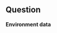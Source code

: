 <!--

Please provide a descriptive title in the field 'Title' too.

Please be aware that Pester version 3.4.0 - which is shipped with Windows 10 and Windows Server 2016 - is not supported anymore. Please update Pester to the latest version. See [Installation and update guide](https://pester.dev/docs/introduction/installation).

-->

## Question

<!-- 

Please be clear and concise as it will help us answer you faster.

Provide sample code and output if it helps - use code blocks like below.

```powershell
    #My code or output
```

-->


**Environment data**

<!--Please provide the output of a code provided below.

Operating System, Pester version, and PowerShell version:

$bugReport = &{
    $p = Get-Command Invoke-Pester | Select-Object -ExpandProperty Module
    "Pester version     : " + $p.Version + " " + $p.Path
    "PowerShell version : " + $PSVersionTable.PSVersion
    "OS version         : " + [System.Environment]::OSVersion.VersionString
}
$bugReport
$bugReport | clip
-->